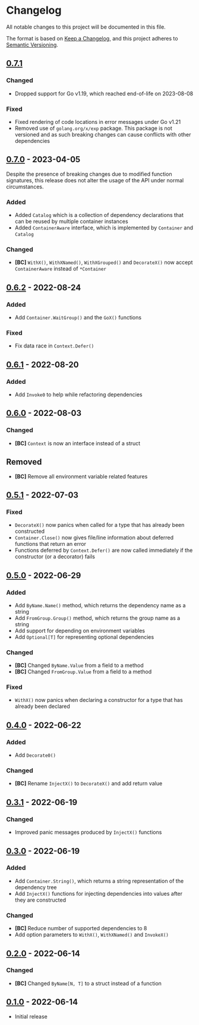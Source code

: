 # Changelog

All notable changes to this project will be documented in this file.

The format is based on [Keep a Changelog], and this project adheres to
[Semantic Versioning].

<!-- references -->

[keep a changelog]: https://keepachangelog.com/en/1.0.0/
[semantic versioning]: https://semver.org/spec/v2.0.0.html

## [0.7.1]

### Changed

- Dropped support for Go v1.19, which reached end-of-life on 2023-08-08

### Fixed

- Fixed rendering of code locations in error messages under Go v1.21
- Removed use of `golang.org/x/exp` package. This package is not versioned and
  as such breaking changes can cause conflicts with other dependencies

## [0.7.0] - 2023-04-05

Despite the presence of breaking changes due to modified function signatures,
this release does not alter the usage of the API under normal circumstances.

### Added

- Added `Catalog` which is a collection of dependency declarations that can be reused by multiple container instances
- Added `ContainerAware` interface, which is implemented by `Container` and `Catalog`

### Changed

- **[BC]** `WithX()`, `WithXNamed()`, `WithXGrouped()` and `DecorateX()` now accept `ContainerAware` instead of `*Container`

## [0.6.2] - 2022-08-24

### Added

- Add `Container.WaitGroup()` and the `GoX()` functions

### Fixed

- Fix data race in `Context.Defer()`

## [0.6.1] - 2022-08-20

### Added

- Add `Invoke0` to help while refactoring dependencies

## [0.6.0] - 2022-08-03

### Changed

- **[BC]** `Context` is now an interface instead of a struct

## Removed

- **[BC]** Remove all environment variable related features

## [0.5.1] - 2022-07-03

### Fixed

- `DecorateX()` now panics when called for a type that has already been constructed
- `Container.Close()` now gives file/line information about deferred functions that return an error
- Functions deferred by `Context.Defer()` are now called immediately if the constructor (or a decorator) fails

## [0.5.0] - 2022-06-29

### Added

- Add `ByName.Name()` method, which returns the dependency name as a string
- Add `FromGroup.Group()` method, which returns the group name as a string
- Add support for depending on environment variables
- Add `Optional[T]` for representing optional dependencies

### Changed

- **[BC]** Changed `ByName.Value` from a field to a method
- **[BC]** Changed `FromGroup.Value` from a field to a method

### Fixed

- `WithX()` now panics when declaring a constructor for a type that has already been declared

## [0.4.0] - 2022-06-22

### Added

- Add `Decorate0()`

### Changed

- **[BC]** Rename `InjectX()` to `DecorateX()` and add return value

## [0.3.1] - 2022-06-19

### Changed

- Improved panic messages produced by `InjectX()` functions

## [0.3.0] - 2022-06-19

### Added

- Add `Container.String()`, which returns a string representation of the dependency tree
- Add `InjectX()` functions for injecting dependencies into values after they are constructed

### Changed

- **[BC]** Reduce number of supported dependencies to 8
- Add option parameters to `WithX()`, `WithXNamed()` and `InvokeX()`

## [0.2.0] - 2022-06-14

### Changed

- **[BC]** Changed `ByName[N, T]` to a struct instead of a function

## [0.1.0] - 2022-06-14

- Initial release

<!-- references -->

[unreleased]: https://github.com/dogmatiq/imbue
[0.1.0]: https://github.com/dogmatiq/imbue/releases/tag/v0.1.0
[0.2.0]: https://github.com/dogmatiq/imbue/releases/tag/v0.2.0
[0.3.0]: https://github.com/dogmatiq/imbue/releases/tag/v0.3.0
[0.3.1]: https://github.com/dogmatiq/imbue/releases/tag/v0.3.1
[0.4.0]: https://github.com/dogmatiq/imbue/releases/tag/v0.4.0
[0.5.0]: https://github.com/dogmatiq/imbue/releases/tag/v0.5.0
[0.5.1]: https://github.com/dogmatiq/imbue/releases/tag/v0.5.1
[0.6.0]: https://github.com/dogmatiq/imbue/releases/tag/v0.6.0
[0.6.1]: https://github.com/dogmatiq/imbue/releases/tag/v0.6.1
[0.6.2]: https://github.com/dogmatiq/imbue/releases/tag/v0.6.2
[0.7.0]: https://github.com/dogmatiq/imbue/releases/tag/v0.7.0
[0.7.1]: https://github.com/dogmatiq/imbue/releases/tag/v0.7.1

<!-- version template
## [0.0.1] - YYYY-MM-DD

### Added
### Changed
### Deprecated
### Removed
### Fixed
### Security
-->
